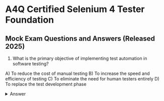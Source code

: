 # A4Q Certified Selenium 4 Tester Foundation

## Mock Exam Questions and Answers (Released 2025)

1. What is the primary objective of implementing test automation in software testing?

A) To reduce the cost of manual testing
B) To increase the speed and efficiency of testing
C) To eliminate the need for human testers entirely
D) To replace the test development phase

<details>

<<<<<<< HEAD
<summary>Answer</summary>
=======
<summary>Reveal answer</summary>
>>>>>>> 305ad50d1cbf4c3966926aeda73e8d3e40ff75d1

**B**

</details>
